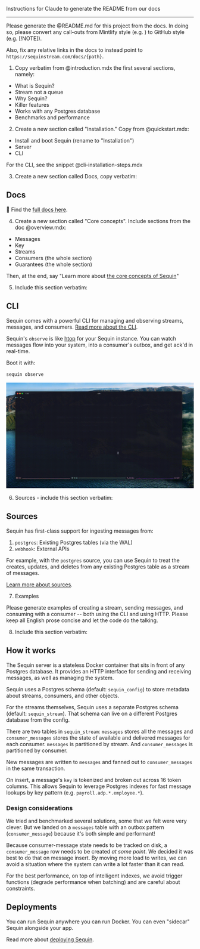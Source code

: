 Instructions for Claude to generate the README from our docs

---

Please generate the @README.md for this project from the docs. In doing so, please convert any call-outs from Mintlify style (e.g. <Note></Note>) to GitHub style (e.g. [!NOTE]).

Also, fix any relative links in the docs to instead point to `https://sequinstream.com/docs/{path}`.

1. Copy verbatim from @introduction.mdx the first several sections, namely:

- What is Sequin?
- Stream not a queue
- Why Sequin?
- Killer features
- Works with any Postgres database
- Benchmarks and performance

2. Create a new section called "Installation." Copy from @quickstart.mdx:

- Install and boot Sequin (rename to "Installation")
- Server
- CLI

For the CLI, see the snippet @cli-installation-steps.mdx

3. Create a new section called Docs, copy verbatim:

## Docs

📖 Find the [full docs here](https://sequinstream.com/docs).

4. Create a new section called "Core concepts". Include sections from the doc @overview.mdx:

- Messages
- Key
- Streams
- Consumers (the whole section)
- Guarantees (the whole section)

Then, at the end, say "Learn more about [the core concepts of Sequin](#)"

5. Include this section verbatim:

## CLI

Sequin comes with a powerful CLI for managing and observing streams, messages, and consumers. [Read more about the CLI](https://sequinstream.com/docs/cli).

Sequin's `observe` is like [htop](https://github.com/htop-dev/htop) for your Sequin instance. You can watch messages flow into your system, into a consumer's outbox, and get ack'd in real-time.

Boot it with:

```bash
sequin observe
```

![sequin's observe command showing streams, consumers, and messages](./docs/images/observe.gif)

6. Sources - include this section verbatim:

## Sources

Sequin has first-class support for ingesting messages from:

1. `postgres`: Existing Postgres tables (via the WAL)
2. `webhook`: External APIs

For example, with the `postgres` source, you can use Sequin to treat the creates, updates, and deletes from any existing Postgres table as a stream of messages.

[Learn more about sources](https://sequinstream.com/docs/core/sources).

7. Examples

Please generate examples of creating a stream, sending messages, and consuming with a consumer -- both using the CLI and using HTTP. Please keep all English prose concise and let the code do the talking.

8. Include this section verbatim:

## How it works

The Sequin server is a stateless Docker container that sits in front of any Postgres database. It provides an HTTP interface for sending and receiving messages, as well as managing the system.

Sequin uses a Postgres schema (default: `sequin_config`) to store metadata about streams, consumers, and other objects.

For the streams themselves, Sequin uses a separate Postgres schema (default: `sequin_stream`). That schema can live on a different Postgres database from the config.

There are two tables in `sequin_stream`: `messages` stores all the messages and `consumer_messages` stores the state of available and delivered messages for each consumer. `messages` is partitioned by stream. And `consumer_messages` is partitioned by consumer.

New messages are written to `messages` and fanned out to `consumer_messages` in the same transaction.

On insert, a message's `key` is tokenized and broken out across 16 token columns. This allows Sequin to leverage Postgres indexes for fast message lookups by key pattern (e.g. `payroll.adp.*.employee.*`).

### Design considerations

We tried and benchmarked several solutions, some that we felt were very clever. But we landed on a `messages` table with an outbox pattern (`consumer_message`) because it's both simple and performant!

Because consumer-message state needs to be tracked on disk, a `consumer_message` row needs to be created _at some point_. We decided it was best to do that on message insert. By moving more load to writes, we can avoid a situation where the system can write a lot faster than it can read.

For the best performance, on top of intelligent indexes, we avoid trigger functions (degrade performance when batching) and are careful about constraints.

## Deployments

You can run Sequin anywhere you can run Docker. You can even "sidecar" Sequin alongside your app.

Read more about [deploying Sequin](https://sequinstream.com/docs/deploying).
